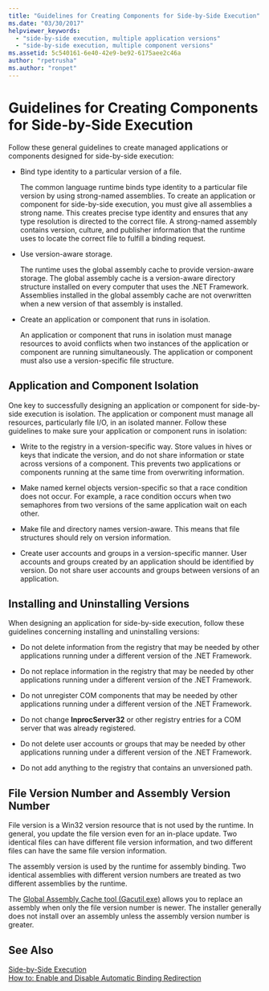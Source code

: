 ```yaml
---
title: "Guidelines for Creating Components for Side-by-Side Execution"
ms.date: "03/30/2017"
helpviewer_keywords: 
  - "side-by-side execution, multiple application versions"
  - "side-by-side execution, multiple component versions"
ms.assetid: 5c540161-6e40-42e9-be92-6175aee2c46a
author: "rpetrusha"
ms.author: "ronpet"
---
```

# Guidelines for Creating Components for Side-by-Side Execution
Follow these general guidelines to create managed applications or components designed for side-by-side execution:  
  
- Bind type identity to a particular version of a file.  
  
   The common language runtime binds type identity to a particular file version by using strong-named assemblies. To create an application or component for side-by-side execution, you must give all assemblies a strong name. This creates precise type identity and ensures that any type resolution is directed to the correct file. A strong-named assembly contains version, culture, and publisher information that the runtime uses to locate the correct file to fulfill a binding request.  
  
- Use version-aware storage.  
  
   The runtime uses the global assembly cache to provide version-aware storage. The global assembly cache is a version-aware directory structure installed on every computer that uses the .NET Framework. Assemblies installed in the global assembly cache are not overwritten when a new version of that assembly is installed.  
  
- Create an application or component that runs in isolation.  
  
   An application or component that runs in isolation must manage resources to avoid conflicts when two instances of the application or component are running simultaneously. The application or component must also use a version-specific file structure.  
  
## Application and Component Isolation  
 One key to successfully designing an application or component for side-by-side execution is isolation. The application or component must manage all resources, particularly file I/O, in an isolated manner. Follow these guidelines to make sure your application or component runs in isolation:  
  
- Write to the registry in a version-specific way. Store values in hives or keys that indicate the version, and do not share information or state across versions of a component. This prevents two applications or components running at the same time from overwriting information.  
  
- Make named kernel objects version-specific so that a race condition does not occur. For example, a race condition occurs when two semaphores from two versions of the same application wait on each other.  
  
- Make file and directory names version-aware. This means that file structures should rely on version information.  
  
- Create user accounts and groups in a version-specific manner. User accounts and groups created by an application should be identified by version. Do not share user accounts and groups between versions of an application.  
  
## Installing and Uninstalling Versions  
 When designing an application for side-by-side execution, follow these guidelines concerning installing and uninstalling versions:  
  
- Do not delete information from the registry that may be needed by other applications running under a different version of the .NET Framework.  
  
- Do not replace information in the registry that may be needed by other applications running under a different version of the .NET Framework.  
  
- Do not unregister COM components that may be needed by other applications running under a different version of the .NET Framework.  
  
- Do not change **InprocServer32** or other registry entries for a COM server that was already registered.  
  
- Do not delete user accounts or groups that may be needed by other applications running under a different version of the .NET Framework.  
  
- Do not add anything to the registry that contains an unversioned path.  
  
## File Version Number and Assembly Version Number  
 File version is a Win32 version resource that is not used by the runtime. In general, you update the file version even for an in-place update. Two identical files can have different file version information, and two different files can have the same file version information.  
  
 The assembly version is used by the runtime for assembly binding. Two identical assemblies with different version numbers are treated as two different assemblies by the runtime.  
  
 The [Global Assembly Cache tool (Gacutil.exe)](../../../docs/framework/tools/gacutil-exe-gac-tool.md) allows you to replace an assembly when only the file version number is newer. The installer generally does not install over an assembly unless the assembly version number is greater.  
  
## See Also  
 [Side-by-Side Execution](../../../docs/framework/deployment/side-by-side-execution.md)  
 [How to: Enable and Disable Automatic Binding Redirection](../../../docs/framework/configure-apps/how-to-enable-and-disable-automatic-binding-redirection.md)

